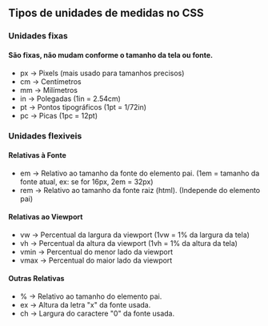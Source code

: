 ## Tipos de unidades de medidas no CSS
### Unidades fixas
#### São fixas, não mudam conforme o tamanho da tela ou fonte.
- px → Pixels (mais usado para tamanhos precisos)
- cm → Centímetros
- mm → Milímetros
- in → Polegadas (1in = 2.54cm)
- pt → Pontos tipográficos (1pt = 1/72in)
- pc → Picas (1pc = 12pt)
### Unidades flexiveis
#### Relativas à Fonte
- em → Relativo ao tamanho da fonte do elemento pai. (1em = tamanho da fonte atual, ex: se for 16px, 2em = 32px)
- rem → Relativo ao tamanho da fonte raiz (html). (Independe do elemento pai)

#### Relativas ao Viewport
- vw → Percentual da largura da viewport (1vw = 1% da largura da tela)
- vh → Percentual da altura da viewport (1vh = 1% da altura da tela)
- vmin → Percentual do menor lado da viewport
- vmax → Percentual do maior lado da viewport

#### Outras Relativas
- % → Relativo ao tamanho do elemento pai.
- ex → Altura da letra "x" da fonte usada.
- ch → Largura do caractere "0" da fonte usada.